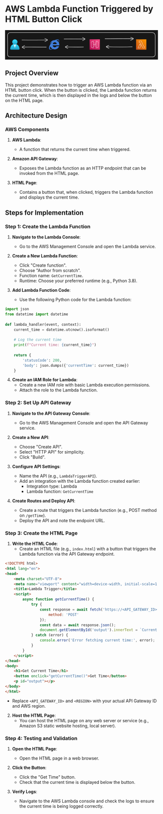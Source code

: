 # AWS Lambda Function Triggered by HTML Button Click

<img src="https://github.com/Harsh971/AWS-Projects/blob/main/AWS%20APIGateway/Lambda%20Trigger%20through%20HTML/architecture.png"></img>

## Project Overview

This project demonstrates how to trigger an AWS Lambda function via an HTML button click. When the button is clicked, the Lambda function returns the current time, which is then displayed in the logs and below the button on the HTML page.

## Architecture Design

### AWS Components

1. **AWS Lambda**:
   - A function that returns the current time when triggered.

2. **Amazon API Gateway**:
   - Exposes the Lambda function as an HTTP endpoint that can be invoked from the HTML page.

3. **HTML Page**:
   - Contains a button that, when clicked, triggers the Lambda function and displays the current time.

## Steps for Implementation

### Step 1: Create the Lambda Function

1. **Navigate to the Lambda Console**:
   - Go to the AWS Management Console and open the Lambda service.

2. **Create a New Lambda Function**:
   - Click "Create function".
   - Choose "Author from scratch".
   - Function name: `GetCurrentTime`.
   - Runtime: Choose your preferred runtime (e.g., Python 3.8).

3. **Add Lambda Function Code**:
   - Use the following Python code for the Lambda function:

```python
import json
from datetime import datetime

def lambda_handler(event, context):
    current_time = datetime.utcnow().isoformat()
    
    # Log the current time
    print(f"Current time: {current_time}")
    
    return {
        'statusCode': 200,
        'body': json.dumps({'currentTime': current_time})
    }
```

4. **Create an IAM Role for Lambda**:
   - Create a new IAM role with basic Lambda execution permissions.
   - Attach the role to the Lambda function.

### Step 2: Set Up API Gateway

1. **Navigate to the API Gateway Console**:
   - Go to the AWS Management Console and open the API Gateway service.

2. **Create a New API**:
   - Choose "Create API".
   - Select "HTTP API" for simplicity.
   - Click "Build".

3. **Configure API Settings**:
   - Name the API (e.g., `LambdaTriggerAPI`).
   - Add an integration with the Lambda function created earlier:
     - Integration type: Lambda
     - Lambda function: `GetCurrentTime`

4. **Create Routes and Deploy API**:
   - Create a route that triggers the Lambda function (e.g., POST method on `/getTime`).
   - Deploy the API and note the endpoint URL.

### Step 3: Create the HTML Page

1. **Write the HTML Code**:
   - Create an HTML file (e.g., `index.html`) with a button that triggers the Lambda function via the API Gateway endpoint.

```html
<!DOCTYPE html>
<html lang="en">
<head>
    <meta charset="UTF-8">
    <meta name="viewport" content="width=device-width, initial-scale=1.0">
    <title>Lambda Trigger</title>
    <script>
        async function getCurrentTime() {
            try {
                const response = await fetch('https://<API_GATEWAY_ID>.execute-api.<REGION>.amazonaws.com/getTime', {
                    method: 'POST'
                });
                const data = await response.json();
                document.getElementById('output').innerText = `Current Time: ${data.currentTime}`;
            } catch (error) {
                console.error('Error fetching current time:', error);
            }
        }
    </script>
</head>
<body>
    <h1>Get Current Time</h1>
    <button onclick="getCurrentTime()">Get Time</button>
    <p id="output"></p>
</body>
</html>
```

   - Replace `<API_GATEWAY_ID>` and `<REGION>` with your actual API Gateway ID and AWS region.

2. **Host the HTML Page**:
   - You can host the HTML page on any web server or service (e.g., Amazon S3 static website hosting, local server).

### Step 4: Testing and Validation

1. **Open the HTML Page**:
   - Open the HTML page in a web browser.

2. **Click the Button**:
   - Click the "Get Time" button.
   - Check that the current time is displayed below the button.

3. **Verify Logs**:
   - Navigate to the AWS Lambda console and check the logs to ensure the current time is being logged correctly.

